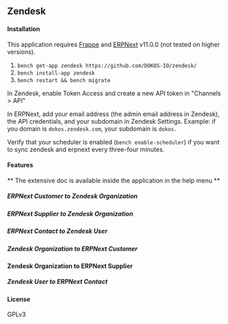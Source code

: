 ## Zendesk

#### Installation

This application requires [Frappe](https://github.com/frappe/frappe) and [ERPNext](https://github.com/frappe/erpnext) v11.0.0 (not tested on higher versions).

1. `bench get-app zendesk https://github.com/DOKOS-IO/zendesk/`
2. `bench install-app zendesk`
3. `bench restart && bench migrate`

In Zendesk, enable Token Access and create a new API token in "Channels > API"

In ERPNext, add your email address (the admin email address in Zendesk), the API credentials, and your subdomain in Zendesk Settings.
Example: if you domain is `dokos.zendesk.com`, your subdomain is `dokos`.

Verify that your scheduler is enabled (`bench enable-scheduler`) if you want to sync zendesk and erpnext every three-four minutes.

#### Features
** The extensive doc is available inside the application in the help menu **

##### ERPNext Customer to Zendesk Organization
##### ERPNext Supplier to Zendesk Organization
##### ERPNext Contact to Zendesk User

##### Zendesk Organization to ERPNext Customer
#### Zendesk Organization to ERPNext Supplier
##### Zendesk User to ERPNext Contact

#### License
GPLv3
